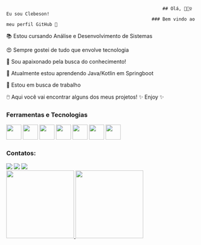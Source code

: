                                                               ## Olá, 🙋🏽‍♀️ Eu sou Clebeson! 
                                                          ### Bem vindo ao meu perfil GitHub 👋

📚 Estou cursando Análise e Desenvolvimento de Sistemas

😍 Sempre gostei de tudo que envolve tecnologia

🌌 Sou apaixonado pela busca do conhecimento!

🌱 Atualmente estou aprendendo Java/Kotlin em Springboot

🔭 Estou em busca de trabalho

🖱️ Aqui você vai encontrar alguns dos meus projetos! ✨ Enjoy ✨

### Ferramentas e Tecnologias

<img src="https://cdn.jsdelivr.net/gh/devicons/devicon/icons/git/git-original.svg" width="40" height="40"/> <img src="https://cdn.jsdelivr.net/gh/devicons/devicon/icons/kotlin/kotlin-original.svg" width="40" height="40"/> <img src="https://cdn.jsdelivr.net/gh/devicons/devicon/icons/python/python-original-wordmark.svg" width="40" height="40"/> <img src="https://cdn.jsdelivr.net/gh/devicons/devicon/icons/java/java-original-wordmark.svg" width="40" height="40"/> <img src="https://cdn.jsdelivr.net/gh/devicons/devicon/icons/html5/html5-original-wordmark.svg" width="40" height="40"/> <img src="https://cdn.jsdelivr.net/gh/devicons/devicon/icons/css3/css3-original-wordmark.svg" width="40" height="40"/> <img src="https://cdn.jsdelivr.net/gh/devicons/devicon/icons/javascript/javascript-original.svg" width="40" height="40"/>

### Contatos:

<div>
<a href="https://www.instagram.com/clebeson_eugenio/" target="_blank"><img src="https://img.shields.io/badge/-Instagram-%23E4405F?style=for-the-badge&logo=instagram&logoColor=white" target="_blank"></a>
<a href = "mailto:clebesonpc2017@gmail.com"><img src="https://img.shields.io/badge/Gmail-D14836?style=for-the-badge&logo=gmail&logoColor=white" target="_blank"></a>
<a href="https://www.linkedin.com/in/clebeson-eugênio-226936180/" target="_blank"><img src="https://img.shields.io/badge/-LinkedIn-%230077B5?style=for-the-badge&logo=linkedin&logoColor=white" target="_blank"></a>   
</div>


<div>
<a href="https://github.com/Clebeson-Eugenio">
<img height="180em" src="https://github-readme-stats.vercel.app/api/top-langs/?username=Clebeson-Eugenio&layout=compact&langs_count=7&theme=dracula"/>
<img height="180em" src="https://github-readme-stats.vercel.app/api?username=Clebeson-Eugenio&show_icons=true&theme=dracula&include_all_commits=true&count_private=true"/>
</div>
